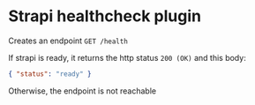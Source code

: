 # Strapi healthcheck plugin

Creates an endpoint `GET /health`

If strapi is ready, it returns the http status `200 (OK)` and this body:

```json
{ "status": "ready" }
```

Otherwise, the endpoint is not reachable
